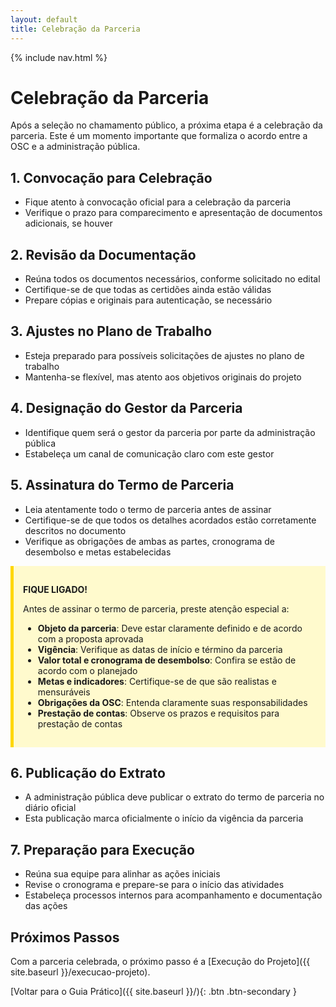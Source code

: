 ```yaml
---
layout: default
title: Celebração da Parceria
---
```


{% include nav.html %}

# Celebração da Parceria

Após a seleção no chamamento público, a próxima etapa é a celebração da parceria. Este é um momento importante que formaliza o acordo entre a OSC e a administração pública.

## 1. Convocação para Celebração

- Fique atento à convocação oficial para a celebração da parceria
- Verifique o prazo para comparecimento e apresentação de documentos adicionais, se houver

## 2. Revisão da Documentação

- Reúna todos os documentos necessários, conforme solicitado no edital
- Certifique-se de que todas as certidões ainda estão válidas
- Prepare cópias e originais para autenticação, se necessário

## 3. Ajustes no Plano de Trabalho

- Esteja preparado para possíveis solicitações de ajustes no plano de trabalho
- Mantenha-se flexível, mas atento aos objetivos originais do projeto

## 4. Designação do Gestor da Parceria

- Identifique quem será o gestor da parceria por parte da administração pública
- Estabeleça um canal de comunicação claro com este gestor

## 5. Assinatura do Termo de Parceria

- Leia atentamente todo o termo de parceria antes de assinar
- Certifique-se de que todos os detalhes acordados estão corretamente descritos no documento
- Verifique as obrigações de ambas as partes, cronograma de desembolso e metas estabelecidas

<div style="background-color: #fffacd; border-left: 5px solid #ffd700; padding: 15px; margin-bottom: 20px;">

<strong>FIQUE LIGADO!</strong>

Antes de assinar o termo de parceria, preste atenção especial a:

<ul>
  <li><strong>Objeto da parceria</strong>: Deve estar claramente definido e de acordo com a proposta aprovada</li>
  <li><strong>Vigência</strong>: Verifique as datas de início e término da parceria</li>
  <li><strong>Valor total e cronograma de desembolso</strong>: Confira se estão de acordo com o planejado</li>
  <li><strong>Metas e indicadores</strong>: Certifique-se de que são realistas e mensuráveis</li>
  <li><strong>Obrigações da OSC</strong>: Entenda claramente suas responsabilidades</li>
  <li><strong>Prestação de contas</strong>: Observe os prazos e requisitos para prestação de contas</li>
</ul>

</div>

## 6. Publicação do Extrato

- A administração pública deve publicar o extrato do termo de parceria no diário oficial
- Esta publicação marca oficialmente o início da vigência da parceria

## 7. Preparação para Execução

- Reúna sua equipe para alinhar as ações iniciais
- Revise o cronograma e prepare-se para o início das atividades
- Estabeleça processos internos para acompanhamento e documentação das ações

## Próximos Passos

Com a parceria celebrada, o próximo passo é a [Execução do Projeto]({{ site.baseurl }}/execucao-projeto).

[Voltar para o Guia Prático]({{ site.baseurl }}/){: .btn .btn-secondary }
